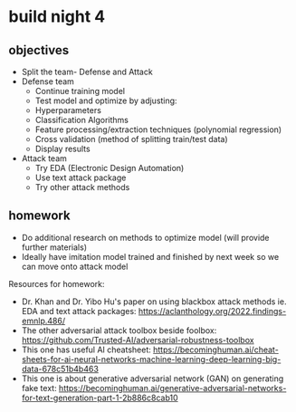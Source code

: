 # build night 4 

## objectives

- Split the team- Defense and Attack
- Defense team
   - Continue training model
   - Test model and optimize by adjusting:
  	- Hyperparameters
  	- Classification Algorithms
  	- Feature processing/extraction techniques (polynomial regression)
  	- Cross validation (method of splitting train/test data)
   - Display results 
- Attack team
   - Try EDA (Electronic Design Automation)
   - Use text attack package
   - Try other attack methods


## homework

- Do additional research on methods to optimize model (will provide further materials)
- Ideally have imitation model trained and finished by next week so we can move onto attack model

Resources for homework:
- Dr. Khan and Dr. Yibo Hu's paper on using blackbox attack methods ie. EDA and text attack packages: https://aclanthology.org/2022.findings-emnlp.486/
- The other adversarial attack toolbox beside foolbox: https://github.com/Trusted-AI/adversarial-robustness-toolbox
- This one has useful AI cheatsheet: https://becominghuman.ai/cheat-sheets-for-ai-neural-networks-machine-learning-deep-learning-big-data-678c51b4b463
- This one is about generative adversarial network (GAN) on generating
fake text: https://becominghuman.ai/generative-adversarial-networks-for-text-generation-part-1-2b886c8cab10
  

